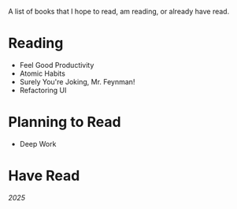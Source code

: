 A list of books that I hope to read, am reading, or already have read.

# Reading
- Feel Good Productivity
- Atomic Habits
- Surely You're Joking, Mr. Feynman!
- Refactoring UI

# Planning to Read
- Deep Work

# Have Read
*2025*

